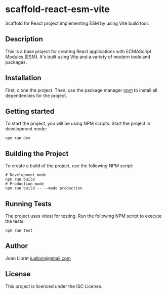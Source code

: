 # scaffold-react-esm-vite

Scaffold for React project implementing ESM by using Vite build tool.

## Description

This is a base project for creating React applications with ECMAScript Modules (ESM). It's built using Vite and a variety of modern tools and packages.

## Installation

First, clone the project. Then, use the package manager [npm](https://www.npmjs.com/) to install all dependencies for the project.

## Getting started

To start the project, you will be using NPM scripts.
Start the project in development mode:

```shell
npm run dev
```

## Building the Project

To create a build of the project, use the following NPM script:

```shell
# Development mode
npm run build
# Production mode
npm run build -- --mode production
```

## Running Tests

The project uses vitest for testing. Run the following NPM script to execute the tests:

```shell
npm run test
```

## Author

Joan Lloret <juallom@gmail.com>

## License

This project is licenced under the ISC License.
